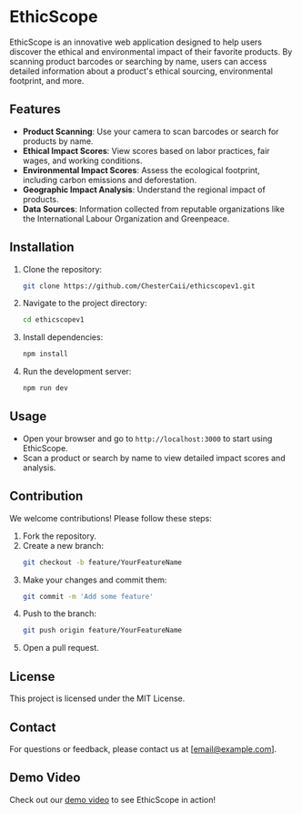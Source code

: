 # EthicScope

EthicScope is an innovative web application designed to help users discover the ethical and environmental impact of their favorite products. By scanning product barcodes or searching by name, users can access detailed information about a product's ethical sourcing, environmental footprint, and more.

## Features

- **Product Scanning**: Use your camera to scan barcodes or search for products by name.
- **Ethical Impact Scores**: View scores based on labor practices, fair wages, and working conditions.
- **Environmental Impact Scores**: Assess the ecological footprint, including carbon emissions and deforestation.
- **Geographic Impact Analysis**: Understand the regional impact of products.
- **Data Sources**: Information collected from reputable organizations like the International Labour Organization and Greenpeace.

## Installation

1. Clone the repository:
   ```bash
   git clone https://github.com/ChesterCaii/ethicscopev1.git
   ```
2. Navigate to the project directory:
   ```bash
   cd ethicscopev1
   ```
3. Install dependencies:
   ```bash
   npm install
   ```
4. Run the development server:
   ```bash
   npm run dev
   ```

## Usage

- Open your browser and go to `http://localhost:3000` to start using EthicScope.
- Scan a product or search by name to view detailed impact scores and analysis.

## Contribution

We welcome contributions! Please follow these steps:

1. Fork the repository.
2. Create a new branch:
   ```bash
   git checkout -b feature/YourFeatureName
   ```
3. Make your changes and commit them:
   ```bash
   git commit -m 'Add some feature'
   ```
4. Push to the branch:
   ```bash
   git push origin feature/YourFeatureName
   ```
5. Open a pull request.

## License

This project is licensed under the MIT License.

## Contact

For questions or feedback, please contact us at [email@example.com].

## Demo Video

Check out our [demo video](https://youtu.be/VojOdpquwYU) to see EthicScope in action! 